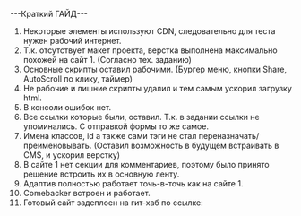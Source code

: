 ---Краткий ГАЙД---
1. Некоторые элементы используют CDN, следовательно для теста нужен рабочий интернет.
2. Т.к. отсутствует макет проекта, верстка выполнена максимально похожей на сайт 1. (Согласно тех. заданию)
3. Основные скрипты оставил рабочими. (Бургер меню, кнопки Share, AutoScroll по клику, таймер)
4. Не рабочие и лишние скрипты удалил и тем самым ускорил загрузку html.
5. В консоли ошибок нет.
6. Все ссылки которые были, оставил. Т.к. в задании ссылки не упоминались. С отправкой формы то же самое.
7. Имена классов, id а также сами тэги не стал переназначать/преименовывать. (Оставил возможность в будущем встраивать в CMS, и ускорил верстку)
8. В сайте 1 нет секции для комментариев, поэтому было принято решение встроить их в основную ленту.
9. Адаптив полностью работает точь-в-точь как на сайте 1. 
10. Сomebacker встроен и работает.
11. Готовый сайт задеплоен на гит-хаб по ссылке: 
